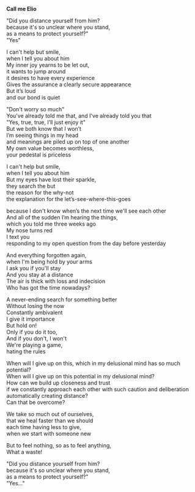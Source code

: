**Call me Elio**

"Did you distance yourself from him?  
because it's so unclear where you stand,  
as a means to protect yourself?"  
"Yes"  

I can't help but smile,  
when I tell you about him  
My inner joy yearns to be let out,  
it wants to jump around  
it desires to have every experience  
Gives the assurance a clearly secure appearance  
But it’s loud  
and our bond is quiet  

"Don't worry so much"  
You've already told me that, and I've already told you that  
"Yes, true, true, I’ll just enjoy it"  
But we both know that I won’t  
I’m seeing things in my head  
and meanings are piled up on top of one another  
My own value becomes worthless,  
your pedestal is priceless  

I can't help but smile,  
when I tell you about him  
But my eyes have lost their sparkle,  
they search the but  
the reason for the why-not  
the explanation for the let’s-see-where-this-goes  

because I don't know when’s the next time we'll see each other  
And all of the sudden I’m hearing the things,  
which you told me three weeks ago  
My nose turns red  
I text you  
responding to my open question from the day before yesterday  

And everything forgotten again,  
when I'm being hold by your arms  
I ask you if you'll stay  
And you stay at a distance  
The air is thick with loss and indecision  
Who has got the time nowadays?  

A never-ending search for something better  
Without losing the now  
Constantly ambivalent  
I give it importance  
But hold on!  
Only if you do it too,  
And if you don't, I won't  
We're playing a game,  
hating the rules  

When will I give up on this, which in my delusional mind has so much potential?  
When will I give up on this potential in my delusional mind?  
How can we build up closeness and trust  
if we constantly approach each other with such caution and deliberation  
automatically creating distance?  
Can that be overcome?  

We take so much out of ourselves,  
that we heal faster than we should  
each time having less to give,  
when we start with someone new  

But to feel nothing, so as to feel anything,  
What a waste!  

"Did you distance yourself from him?  
because it's so unclear where you stand,  
as a means to protect yourself?"  
"Yes..."  
 

